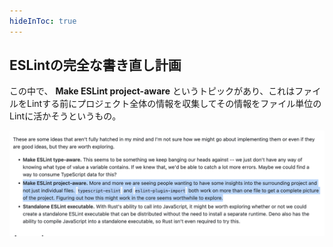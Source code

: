 ```yaml
---
hideInToc: true
---
```


## ESLintの完全な書き直し計画

この中で、 **Make ESLint project-aware** というトピックがあり、これはファイルをLintする前にプロジェクト全体の情報を収集してその情報をファイル単位のLintに活かそうというもの。

![Make ESLint project-aware](Make-ESLint-project-aware.png)
